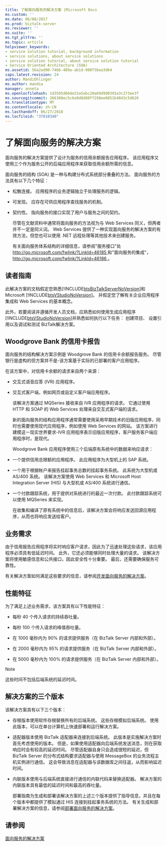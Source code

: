 ```yaml
---
title: 了解面向服务的解决方案 |Microsoft Docs
ms.custom: ''
ms.date: 06/08/2017
ms.prod: biztalk-server
ms.reviewer: ''
ms.suite: ''
ms.tgt_pltfrm: ''
ms.topic: article
helpviewer_keywords:
- service solution tutorial, background information
- service solutions, about service solutions
- service solution tutorial, about service solution tutorial
- Service Oriented Architecture (SOA)
ms.assetid: 56a2ad90-74bb-489a-ab1d-900f3bea3d64
caps.latest.revision: 24
author: MandiOhlinger
ms.author: mandia
manager: anneta
ms.openlocfilehash: 1d3595d664e53a5abc20a69d990391e3c273ee3f
ms.sourcegitcommit: 266308ec5c6a9d8d80ff298ee6051b4843c5d626
ms.translationtype: MT
ms.contentlocale: zh-CN
ms.lasthandoff: 06/27/2018
ms.locfileid: "37010340"
---
```

# <a name="understanding-the-service-oriented-solution"></a>了解面向服务的解决方案
面向服务的解决方案提供了设计为服务的信用余额报告应用程序。 该应用程序又使用三个作为服务公开的后端应用程序来获取信用余额所需的信息。  
  
 面向服务的结构 (SOA) 是一种与构建分布式系统部分重叠的方法。 面向服务的方法具有以下几个特征：  
  
- 松散连接。 应用程序的业务逻辑独立于处理服务的逻辑。  
  
- 可发现。 应存在可供应用程序查找服务的机制。  
  
- 契约性。 指向服务的接口实现了用户与服务之间的契约。  
  
  尽管在文献资料中通常将面向服务的方法视为与 Web Services 同义，但两者并不一定是同义词。 Web Services 提供了一种实现面向服务的解决方案的有效方法，但您也可以使用 .NET 远程处理等其他技术来创建服务。  
  
  有关面向服务体系结构的详细信息，请参阅"服务接口"处[ http://go.microsoft.com/fwlink/?LinkId=46185 ](http://go.microsoft.com/fwlink/?LinkId=46185)和"面向服务的集成"， [ http://go.microsoft.com/fwlink/?LinkId=46186 ](http://go.microsoft.com/fwlink/?LinkId=46186)。  
  
## <a name="reader-guidance"></a>读者指南  
 此解决方案的文档假定您熟悉[!INCLUDE[btsBizTalkServerNoVersion](../includes/btsbiztalkservernoversion-md.md)]和 Microsoft [!INCLUDE[btsVStudioNoVersion](../includes/btsvstudionoversion-md.md)]。 并假定您了解有关企业应用程序集成和 Web Services 的基本概念。  
  
 此外，若要阅读并遵循开发人员文档，应熟悉如何使用生成应用程序[!INCLUDE[btsVStudioNoVersion](../includes/btsvstudionoversion-md.md)]并熟悉如何执行以下任务： 创建项目、 设置引用以及调试和测试 BizTalk解决方案。  
  
## <a name="credit-card-reporting-at-woodgrove-bank"></a>Woodgrove Bank 的信用卡报告  
 面向服务的结构解决方案示例是 Woodgrove Bank 的信用卡余额报告服务。 尽管银行是虚构的但方案并不是-该方案基于实际的已部署的客户应用程序。  
  
 在该方案中，对信用卡余额的请求来自两个来源：  
  
- 交互式语音应答 (IVR) 应用程序。  
  
- 交互式客户端，例如网页或自定义客户端应用程序。  
  
  该解决方案通过 MQSeries 接收来自 IVR 应用程序的请求。 它通过使用 HTTP 和 SOAP 的 Web Services 处理来自交互式客户端的请求。  
  
  新的面向服务的结构应用程序通常需要使用采用早期技术的旧版应用程序，同时也需要使用现代应用程序，例如使用 Web Services 的网站。 该方案进行建模这一现实世界要求-IVR 应用程序表示旧版应用程序，客户服务客户端应用程序时，是现代。  
  
  Woodgrove Bank 应用程序使用三个后端原有系统中的数据来响应请求：  
  
- 一个提供信用总限额的应用程序。 此应用程序为大型机上的 SAP 系统。  
  
- 一个用于根据帐户来报告挂起事务总数的挂起事务系统。 此系统为大型机或 AS/400 系统。 该解决方案使用 Web Services 和 Microsoft Host Integration Server (HIS) 与大型机或 AS/400 系统进行通信。  
  
- 一个付款跟踪系统，用于提供对系统进行的最近一次付款。 此付款跟踪系统可以使用 MQSeries 来实现。  
  
  在收集和编译了原有系统中的信息后，该解决方案会将响应发送回源应用程序，从而也将响应发送给客户。  
  
## <a name="business-requirements"></a>业务需求  
 由于信用报告应用程序将实时响应客户请求，因此为了迅速处理这些请求，该应用程序必须具有低延迟时间。 此外，它还必须能够同时处理大量的请求。 该解决方案将使用敏感信息和公共接口，因此安全性十分重要。 最后，还需要确保服务可靠性。  
  
 有关解决方案如何满足这些要求的信息，请参阅[开发面向服务的解决方案](../core/developing-a-service-oriented-solution.md)。  
  
## <a name="performance-characteristics"></a>性能特征  
 为了满足上述业务需求，该方案具有以下性能特征：  
  
-   每秒 40 个传入请求的持续吞吐量。  
  
-   每秒 100 个传入请求的峰值吞吐量。  
  
-   在 1000 毫秒内为 90% 的请求提供服务（在 BizTalk Server 内部和外部）。  
  
-   在 2000 毫秒内为 95% 的请求提供服务（在 BizTalk Server 内部和外部）。  
  
-   在 5000 毫秒内为 100% 的请求提供服务（在 BizTalk Server 内部和外部）。  
  
> [!NOTE]
>  这些时间不包括后端系统的延迟时间。  
  
## <a name="three-versions-of-the-solution"></a>解决方案的三个版本  
 该解决方案具有以下三个版本：  
  
- 存根版本使用软件存根替换所有的后端系统。 这些存根模拟后端系统。 使用此版本，可以在单台计算机上快速部署和运行解决方案。  
  
- 适配器版本使用 BizTalk 适配器来连接到后端系统。 此版本是实施解决方案时首先考虑使用的版本。 但是，如果使用适配器向后端系统发送消息，则在获取响应时会有较高的延迟时间。 尽管适配器自身只会造成很短的延迟，但 BizTalk Server 的分布式结构要求适配器与使用 MessageBox 的业务流程主机实例进行通信。 这会导致消息在适配器与该数据库之间往返，从而影响延迟时间。  
  
- 内联版本使用与后端系统直接进行通信的内联代码来替换适配器。 解决方案的内联版本具有最低的延迟时间和最高的吞吐量。  
  
  部署指南为生成和部署该解决方案的上述三个版本提供了指导信息，并且在每个版本中都提供了模拟通过 HIS 连接到挂起事务系统的方法。 有关生成和部署解决方案的信息，请参阅[部署面向服务的解决方案](../core/deploying-the-service-oriented-solution.md)。  
  
## <a name="see-also"></a>请参阅  
 [面向服务的解决方案](../core/service-oriented-solution.md)